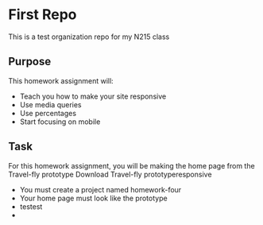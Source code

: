 # First Repo

This is a test organization repo for my N215 class

## Purpose

This homework assignment will:

- Teach you how to make your site responsive
- Use media queries
- Use percentages
- Start focusing on mobile

## Task

For this homework assignment, you will be making the home page from the Travel-fly prototype Download Travel-fly prototyperesponsive

- You must create a project named homework-four
- Your home page must look like the prototype
- testest
-
